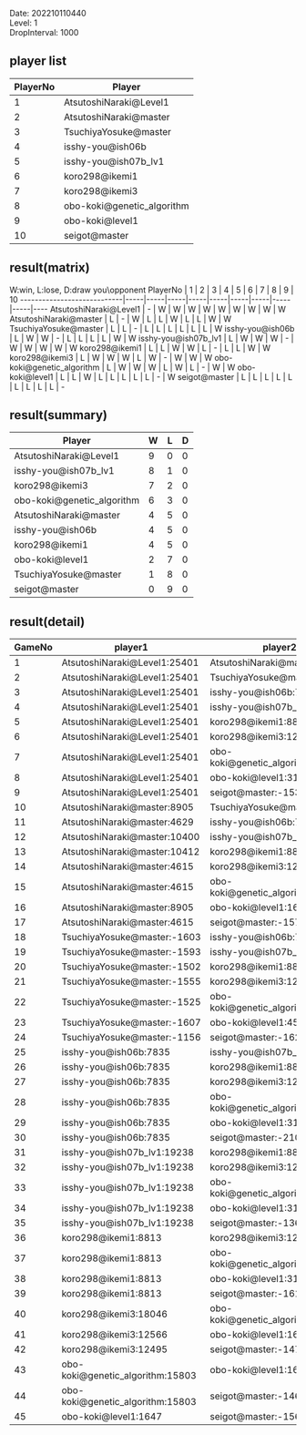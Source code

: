 Date: 202210110440  
Level: 1  
DropInterval: 1000  
## player list
PlayerNo  |  Player
----------|----------------------------
1         |  AtsutoshiNaraki@Level1
2         |  AtsutoshiNaraki@master
3         |  TsuchiyaYosuke@master
4         |  isshy-you@ish06b
5         |  isshy-you@ish07b_lv1
6         |  koro298@ikemi1
7         |  koro298@ikemi3
8         |  obo-koki@genetic_algorithm
9         |  obo-koki@level1
10        |  seigot@master
## result(matrix)
W:win, L:lose, D:draw
you\opponent PlayerNo       |  1  |  2  |  3  |  4  |  5  |  6  |  7  |  8  |  9  |  10
----------------------------|-----|-----|-----|-----|-----|-----|-----|-----|-----|----
AtsutoshiNaraki@Level1      |  -  |  W  |  W  |  W  |  W  |  W  |  W  |  W  |  W  |  W
AtsutoshiNaraki@master      |  L  |  -  |  W  |  L  |  L  |  W  |  L  |  L  |  W  |  W
TsuchiyaYosuke@master       |  L  |  L  |  -  |  L  |  L  |  L  |  L  |  L  |  L  |  W
isshy-you@ish06b            |  L  |  W  |  W  |  -  |  L  |  L  |  L  |  L  |  W  |  W
isshy-you@ish07b_lv1        |  L  |  W  |  W  |  W  |  -  |  W  |  W  |  W  |  W  |  W
koro298@ikemi1              |  L  |  L  |  W  |  W  |  L  |  -  |  L  |  L  |  W  |  W
koro298@ikemi3              |  L  |  W  |  W  |  W  |  L  |  W  |  -  |  W  |  W  |  W
obo-koki@genetic_algorithm  |  L  |  W  |  W  |  W  |  L  |  W  |  L  |  -  |  W  |  W
obo-koki@level1             |  L  |  L  |  W  |  L  |  L  |  L  |  L  |  L  |  -  |  W
seigot@master               |  L  |  L  |  L  |  L  |  L  |  L  |  L  |  L  |  L  |  -
## result(summary)
Player                      |  W  |  L  |  D
----------------------------|-----|-----|---
AtsutoshiNaraki@Level1      |  9  |  0  |  0
isshy-you@ish07b_lv1        |  8  |  1  |  0
koro298@ikemi3              |  7  |  2  |  0
obo-koki@genetic_algorithm  |  6  |  3  |  0
AtsutoshiNaraki@master      |  4  |  5  |  0
isshy-you@ish06b            |  4  |  5  |  0
koro298@ikemi1              |  4  |  5  |  0
obo-koki@level1             |  2  |  7  |  0
TsuchiyaYosuke@master       |  1  |  8  |  0
seigot@master               |  0  |  9  |  0
## result(detail)
GameNo  |  player1                           |  player2
--------|------------------------------------|----------------------------------
1       |  AtsutoshiNaraki@Level1:25401      |  AtsutoshiNaraki@master:8905
2       |  AtsutoshiNaraki@Level1:25401      |  TsuchiyaYosuke@master:-1498
3       |  AtsutoshiNaraki@Level1:25401      |  isshy-you@ish06b:7835
4       |  AtsutoshiNaraki@Level1:25401      |  isshy-you@ish07b_lv1:19238
5       |  AtsutoshiNaraki@Level1:25401      |  koro298@ikemi1:8813
6       |  AtsutoshiNaraki@Level1:25401      |  koro298@ikemi3:12530
7       |  AtsutoshiNaraki@Level1:25401      |  obo-koki@genetic_algorithm:15803
8       |  AtsutoshiNaraki@Level1:25401      |  obo-koki@level1:3170
9       |  AtsutoshiNaraki@Level1:25401      |  seigot@master:-1535
10      |  AtsutoshiNaraki@master:8905       |  TsuchiyaYosuke@master:-1428
11      |  AtsutoshiNaraki@master:4629       |  isshy-you@ish06b:7835
12      |  AtsutoshiNaraki@master:10400      |  isshy-you@ish07b_lv1:19238
13      |  AtsutoshiNaraki@master:10412      |  koro298@ikemi1:8813
14      |  AtsutoshiNaraki@master:4615       |  koro298@ikemi3:12548
15      |  AtsutoshiNaraki@master:4615       |  obo-koki@genetic_algorithm:15803
16      |  AtsutoshiNaraki@master:8905       |  obo-koki@level1:1647
17      |  AtsutoshiNaraki@master:4615       |  seigot@master:-1579
18      |  TsuchiyaYosuke@master:-1603       |  isshy-you@ish06b:7835
19      |  TsuchiyaYosuke@master:-1593       |  isshy-you@ish07b_lv1:19238
20      |  TsuchiyaYosuke@master:-1502       |  koro298@ikemi1:8813
21      |  TsuchiyaYosuke@master:-1555       |  koro298@ikemi3:12512
22      |  TsuchiyaYosuke@master:-1525       |  obo-koki@genetic_algorithm:15803
23      |  TsuchiyaYosuke@master:-1607       |  obo-koki@level1:4569
24      |  TsuchiyaYosuke@master:-1156       |  seigot@master:-1620
25      |  isshy-you@ish06b:7835             |  isshy-you@ish07b_lv1:19238
26      |  isshy-you@ish06b:7835             |  koro298@ikemi1:8813
27      |  isshy-you@ish06b:7835             |  koro298@ikemi3:12476
28      |  isshy-you@ish06b:7835             |  obo-koki@genetic_algorithm:15803
29      |  isshy-you@ish06b:7835             |  obo-koki@level1:3122
30      |  isshy-you@ish06b:7835             |  seigot@master:-2105
31      |  isshy-you@ish07b_lv1:19238        |  koro298@ikemi1:8813
32      |  isshy-you@ish07b_lv1:19238        |  koro298@ikemi3:12530
33      |  isshy-you@ish07b_lv1:19238        |  obo-koki@genetic_algorithm:15803
34      |  isshy-you@ish07b_lv1:19238        |  obo-koki@level1:3185
35      |  isshy-you@ish07b_lv1:19238        |  seigot@master:-1366
36      |  koro298@ikemi1:8813               |  koro298@ikemi3:12476
37      |  koro298@ikemi1:8813               |  obo-koki@genetic_algorithm:15803
38      |  koro298@ikemi1:8813               |  obo-koki@level1:3170
39      |  koro298@ikemi1:8813               |  seigot@master:-1616
40      |  koro298@ikemi3:18046              |  obo-koki@genetic_algorithm:15803
41      |  koro298@ikemi3:12566              |  obo-koki@level1:1647
42      |  koro298@ikemi3:12495              |  seigot@master:-1479
43      |  obo-koki@genetic_algorithm:15803  |  obo-koki@level1:1647
44      |  obo-koki@genetic_algorithm:15803  |  seigot@master:-1464
45      |  obo-koki@level1:1647              |  seigot@master:-1563
